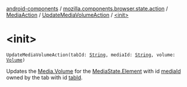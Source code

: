 [android-components](../../../index.md) / [mozilla.components.browser.state.action](../../index.md) / [MediaAction](../index.md) / [UpdateMediaVolumeAction](index.md) / [&lt;init&gt;](./-init-.md)

# &lt;init&gt;

`UpdateMediaVolumeAction(tabId: `[`String`](https://kotlinlang.org/api/latest/jvm/stdlib/kotlin/-string/index.html)`, mediaId: `[`String`](https://kotlinlang.org/api/latest/jvm/stdlib/kotlin/-string/index.html)`, volume: `[`Volume`](../../../mozilla.components.concept.engine.media/-media/-volume/index.md)`)`

Updates the [Media.Volume](../../../mozilla.components.concept.engine.media/-media/-volume/index.md) for the [MediaState.Element](../../../mozilla.components.browser.state.state/-media-state/-element/index.md) with id [mediaId](media-id.md) owned by the tab
with id [tabId](tab-id.md).

